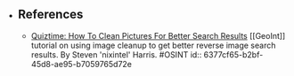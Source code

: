 - ## References
	- [Quiztime: How To Clean Pictures For Better Search Results](https://nixintel.info/osint/quiztime-how-to-clean-pictures-for-better-search-results/) [[GeoInt]] tutorial on using image cleanup to get better reverse image search results. By Steven 'nixintel' Harris. #OSINT
	  id:: 6377cf65-b2bf-45d8-ae95-b7059765d72e